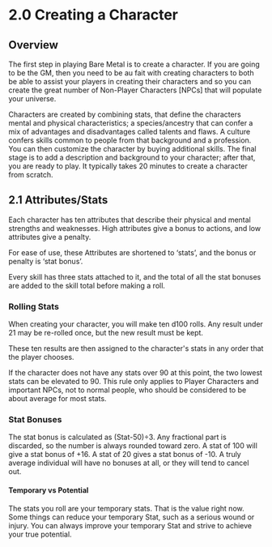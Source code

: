 # 2.0 Creating a Character

## Overview

The first step in playing Bare Metal is to create a character. 
If you are going to be the GM, then you need to be au fait with 
creating characters to both be able to assist your players in 
creating their characters and so you can create the great number 
of Non-Player Characters [NPCs] that will populate your universe.

Characters are created by combining stats, that define the characters 
mental and physical characteristics; a species/ancestry that can confer 
a mix of advantages and disadvantages called talents and flaws. 
A culture confers skills common to people from that background and 
a profession. You can then customize the character by buying additional 
skills. The final stage is to add a description and background to your 
character; after that, you are ready to play. It typically takes 20 minutes 
to create a character from scratch.

## 2.1 Attributes/Stats

Each character has ten attributes that describe their physical and mental 
strengths and weaknesses. High attributes give a bonus to actions, and low 
attributes give a penalty.

For ease of use, these Attributes are shortened to ‘stats’, and the bonus 
or penalty is ‘stat bonus’.

Every skill has three stats attached to it, and the total of all the stat 
bonuses are added to the skill total before making a roll.

### Rolling Stats

When creating your character, you will make ten d100 rolls. Any result 
under 21 may be re-rolled once, but the new result must be kept.

These ten results are then assigned to the character's stats in any order 
that the player chooses.

If the character does not have any stats over 90 at this point, the two 
lowest stats can be elevated to 90. This rule only applies to Player 
Characters and important NPCs, not to normal people, who should be considered 
to be about average for most stats.

### Stat Bonuses

The stat bonus is calculated as (Stat-50)÷3. Any fractional part is discarded, 
so the number is always rounded toward zero. A stat of 100 will give a stat 
bonus of +16. A stat of 20 gives a stat bonus of -10. A truly average 
individual will have no bonuses at all, or they will tend to cancel out.

#### Temporary vs Potential

The stats you roll are your temporary stats. That is the value right now. 
Some things can reduce your temporary Stat, such as a serious wound or injury. 
You can always improve your temporary Stat and strive to achieve your true potential.
